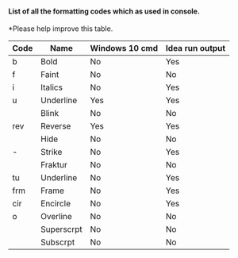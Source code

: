#### List of all the formatting codes which as used in console.

*Please help improve this table.

|Code|Name      |Windows 10 cmd|Idea run output|
|----|----------|--------------|---------------|
|b   |Bold      |No            |Yes            |
|f   |Faint     |No            |No             |
|i   |Italics   |No            |Yes            |
|u   |Underline |Yes           |Yes            |
|    |Blink     |No            |No             |
|rev |Reverse   |Yes           |Yes            |
|    |Hide      |No            |No             |
|-   |Strike    |No            |Yes            |
|    |Fraktur   |No            |No             |
|tu  |Underline |No            |Yes            |
|frm |Frame     |No            |Yes            |
|cir |Encircle  |No            |Yes            |
|o   |Overline  |No            |No             |
|    |Superscrpt|No            |No             |
|    |Subscrpt  |No            |No             |



